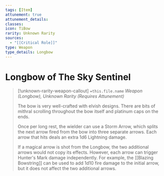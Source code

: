 ```yaml
---
tags: [Item]
attunement: true
attunement_details: 
classes: 
icon: TiBow
rarity: Unknown Rarity
sources:
  - "[[Critical Role]]"
type: Weapon
type_details: Longbow
---
```

# Longbow of The Sky Sentinel
>[!unknown-rarity-weapon-callout] `=this.file.name`
>*Weapon (Longbow), Unknown Rarity (Requires Attunement)*
>
>The bow is very well-crafted with elvish designs. There are bits of mithral scrolling throughout the bow itself and platinum caps on the ends.
>
>Once per long rest, the wielder can use a Storm Arrow, which splits the next arrow fired from the bow into three separate arrows. Each arrow that hits deals an extra 1d6 Lightning damage.
>
>If a magical arrow is shot from the Longbow, the two additional arrows would not copy its effects. However, each arrow can trigger Hunter's Mark damage independently. For example, the [[Blazing Bowstring]] can be used to add 1d10 fire damage to the initial arrow, but it does not affect the two additional arrows.
>
>
